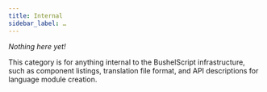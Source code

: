 ```yaml
---
title: Internal
sidebar_label: …
---
```


_Nothing here yet!_

This category is for anything internal to the BushelScript infrastructure, such as component listings, translation file format, and API descriptions for language module creation.